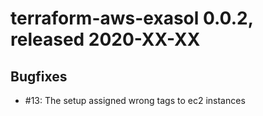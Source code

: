 # terraform-aws-exasol 0.0.2, released 2020-XX-XX

## Bugfixes

* #13: The setup assigned wrong tags to ec2 instances